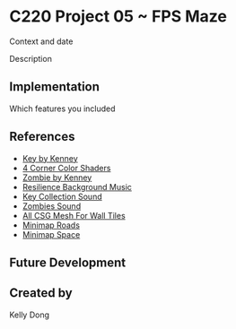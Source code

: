 
# C220 Project 05 ~ FPS Maze
Context and date

Description

## Implementation
Which features you included

## References
- [Key by Kenney](https://kenney.nl/assets/platformer-kit)
- [4 Corner Color Shaders](https://godotshaders.com/shader/4-corner-gradient/)
- [Zombie by Kenney](https://kenney.nl/assets/blocky-characters)
- [Resilience Background Music](https://patrickdearteaga.com/royalty-free-music/page-2/)
- [Key Collection Sound](https://freesound.org/people/ProjectsU012/sounds/341695/)
- [Zombies Sound](https://freesound.org/people/gneube/sounds/315844/)
- [All CSG Mesh For Wall Tiles](https://ambientcg.com/)
- [Minimap Roads](https://kenney.nl/assets/road-textures)
- [Minimap Space](https://kenney.nl/assets/simple-space)

## Future Development

## Created by
Kelly Dong
